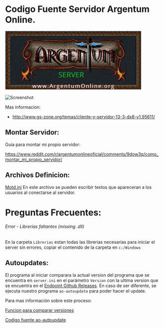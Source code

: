 # Codigo Fuente Servidor Argentum Online.
![AO Logo](https://github.com/ao-libre/ao-server/raw/master/Logo.jpg)

![Screenshot](https://preview.ibb.co/cojUf0/Screen-Shot-2018-11-04-at-6-53-52-PM.png)

Mas informacion:

* http://www.gs-zone.org/temas/cliente-y-servidor-13-3-dx8-v1.95611/

## Montar Servidor:
Guia para montar mi propio servidor:

https://www.reddit.com/r/argentumonlineoficial/comments/9dow3q/como_montar_mi_propio_servidor/

## Archivos Definicion:
[Motd.ini](https://github.com/ao-libre/ao-server/blob/master/Dat/Motd.ini)
En este archivo se pueden escribir textos que apareceran a los usuarios al conectarse al servidor.


# Preguntas Frecuentes:

###### Error - Librerias faltantes (missing .dll)
En la carpeta `Librerias` estan todas las librerias necesarias para iniciar el server sin errores, copiar el contenido de la carpeta en `c:/Windows`


## Autoupdates:

El programa al iniciar comparara la actual version del programa que se encuentra en `server.ini` en el parámetro `Version` con la ultima version que se encuentra en el [Endpoint Github Releases](https://api.github.com/repos/ao-libre/ao-server/releases/latest). En caso de ser diferente, se ejecuta nuestro programa `ao-autoupdate` para poder hacer el update.

Para mas información sobre este proceso:

[Funcion para comparar versiones](https://github.com/ao-libre/ao-server/blob/master/Codigo/frmCargando.frm#L137)

[Codigo fuente ao-autpupdate](https://github.com/ao-libre/ao-autoupdate)
